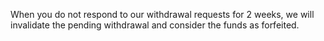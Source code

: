 When you do not respond to our withdrawal requests for 2 weeks, we will invalidate the pending withdrawal and consider the funds as forfeited.